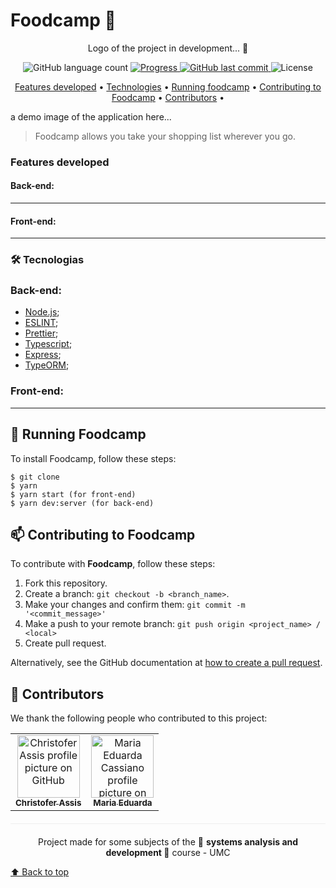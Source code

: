 # Foodcamp 🍔

<p align="center">
  <!-- <img  alt="Foodcamp Logo" src=""></img> -->
  Logo of the project in development... 🚧
</p>

<p align="center">
  <img alt="GitHub language count" src="https://img.shields.io/github/languages/count/Chriszao/foodcamp?color=%2304D361" />

  <a href="http://makeapullrequest.com">
    <img src="https://img.shields.io/badge/progress-0%25-brightgreen.svg" alt="Progress">
  </a>
	
  <a href="https://github.com/Chriszao/foodcamp/commits/master">
    <img alt="GitHub last commit" src="https://img.shields.io/github/last-commit/Chriszao/foodcamp"/>
  </a>

  <img alt="License" src="https://img.shields.io/badge/license-MIT-brightgreen"/>
</p>

<p align="center">
 <a href="#features-developed">Features developed</a> •
 <a href="#technologies">Technologies</a> •
 <a href="#running-foodcamp">Running foodcamp</a> •
 <a href="#contributing-to-foodcamp">Contributing to Foodcamp</a> •
 <a href="#contributors">Contributors</a> •
</p>

a demo image of the application here...
<!-- <img src="" alt="foodcamp system example"> -->

> Foodcamp allows you take your shopping list wherever you go.

### Features developed

#### Back-end:

---

#### Front-end:

---

### 🛠️ Tecnologias

### Back-end:

- [Node.js](https://nodejs.org/en/);
- [ESLINT](https://eslint.org/docs/user-guide/getting-started);
- [Prettier](https://prettier.io/docs/en/install.html);
- [Typescript](https://www.typescriptlang.org/docs/);
- [Express](https://expressjs.com/pt-br/starter/installing.html);
- [TypeORM](https://typeorm.io/#/);

### Front-end:

---
## 🚀 Running Foodcamp

To install Foodcamp, follow these steps:

```
$ git clone
$ yarn
$ yarn start (for front-end)
$ yarn dev:server (for back-end)
```

## 📫 Contributing to Foodcamp
To contribute with <strong>Foodcamp</strong>, follow these steps:

1. Fork this repository.
2. Create a branch: `git checkout -b <branch_name>`.
3. Make your changes and confirm them: `git commit -m '<commit_message>'`
4. Make a push to your remote branch: `git push origin <project_name> / <local>`
5. Create pull request.

Alternatively, see the GitHub documentation at [how to create a pull request](https://help.github.com/en/github/collaborating-with-issues-and-pull-requests/creating-a-pull-request).

## 🤝 Contributors

We thank the following people who contributed to this project:

<table>
  <tr>
    <td align="center">
      <a href="https://github.com/Chriszao">
        <img src="https://avatars3.githubusercontent.com/Chriszao" width="100px;" alt="Christofer Assis profile picture on GitHub"/><br>
        <sub>
          <b>Christofer Assis</b>
        </sub>
      </a>
    </td>
    <td align="center">
      <a href="https://github.com/mahcassi">
        <img src="https://avatars.githubusercontent.com/u/72576725?v=4" width="100px;" alt="Maria Eduarda Cassiano profile picture on GitHub"/><br>
        <sub>
          <b>Maria Eduarda</b>
        </sub>
      </a>
    </td>
  </tr>
</table>

<p align="center" style="margin-top: 20px; border-top: 1px solid #eee; padding-top: 20px;">
  Project made for some subjects of the 📕 <strong>systems analysis and development </strong> 📗 course - UMC
</p>


[⬆ Back to top](#Foodcamp)<br>
